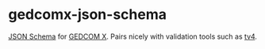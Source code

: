 # gedcomx-json-schema

[JSON Schema](http://json-schema.org/) for [GEDCOM X](http://www.gedcomx.org/).
Pairs nicely with validation tools such as [tv4](https://github.com/geraintluff/tv4).
